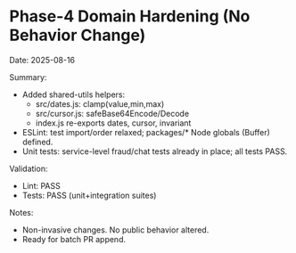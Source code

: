 # Phase-4 Domain Hardening (No Behavior Change)

Date: 2025-08-16

Summary:
- Added shared-utils helpers:
  - src/dates.js: clamp(value,min,max)
  - src/cursor.js: safeBase64Encode/Decode
  - index.js re-exports dates, cursor, invariant
- ESLint: test import/order relaxed; packages/* Node globals (Buffer) defined.
- Unit tests: service-level fraud/chat tests already in place; all tests PASS.

Validation:
- Lint: PASS
- Tests: PASS (unit+integration suites)

Notes:
- Non-invasive changes. No public behavior altered.
- Ready for batch PR append.
